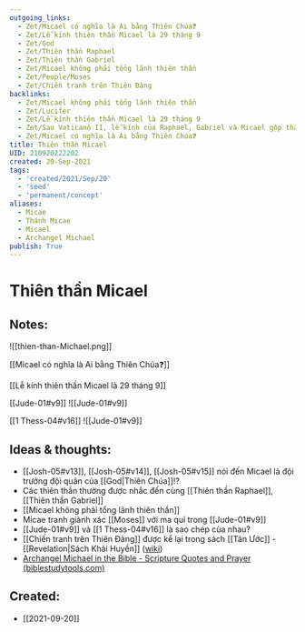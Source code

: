 ```yaml
---
outgoing_links:
  - Zet/Micael có nghĩa là Ai bằng Thiên Chúa❓
  - Zet/Lễ kính thiên thần Micael là 29 tháng 9
  - Zet/God
  - Zet/Thiên thần Raphael
  - Zet/Thiên thần Gabriel
  - Zet/Micael không phải tổng lãnh thiên thần
  - Zet/People/Moses
  - Zet/Chiến tranh trên Thiên Đàng
backlinks:
  - Zet/Micael không phải tổng lãnh thiên thần
  - Zet/Lucifer
  - Zet/Lễ kính thiên thần Micael là 29 tháng 9
  - Zet/Sau Vaticanô II, lễ kính của Raphael, Gabriel và Micael gộp thành một
  - Zet/Micael có nghĩa là Ai bằng Thiên Chúa❓
title: Thiên thần Micael
UID: 210920222202
created: 20-Sep-2021
tags:
  - 'created/2021/Sep/20'
  - 'seed'
  - 'permanent/concept'
aliases:
  - Micae
  - Thánh Micae
  - Micael
  - Archangel Michael
publish: True
---
```

# Thiên thần Micael

## Notes:
![[thien-than-Michael.png]]

[[Micael có nghĩa là Ai bằng Thiên Chúa❓]]

[[Lễ kính thiên thần Micael là 29 tháng 9]]

[[Jude-01#v9]]
![[Jude-01#v9]]

[[1 Thess-04#v16]]
![[Jude-01#v9]]


## Ideas & thoughts:
- [[Josh-05#v13]], [[Josh-05#v14]], [[Josh-05#v15]] nói đến Micael là đội trưởng đội quân của [[God|Thiên Chúa]]!?
- Các thiên thần thường được nhắc đến cùng [[Thiên thần Raphael]], [[Thiên thần Gabriel]]
- [[Micael không phải tổng lãnh thiên thần]]
- Micae tranh giành xác [[Moses]] với ma quỉ trong [[Jude-01#v9]]
- [[Jude-01#v9]] và [[1 Thess-04#v16]] là sao chép của nhau?
- [[Chiến tranh trên Thiên Đàng]] được kể lại trong sách [[Tân Ước]] - [[Revelation|Sách Khải Huyền]] ([wiki](https://vi.wikipedia.org/wiki/T%E1%BB%95ng_l%C3%A3nh_thi%C3%AAn_th%E1%BA%A7n_Micae))
- [Archangel Michael in the Bible - Scripture Quotes and Prayer (biblestudytools.com)](https://www.biblestudytools.com/topical-verses/archangel-michael-in-the-bible/)

## Created:
- [[2021-09-20]]
